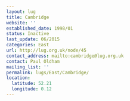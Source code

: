 ```yaml
---
layout: lug
title: Cambridge
website: ''
established_date: 1998/01
status: Inactive
last_update: 06/2015
categories: East
url: http://lug.org.uk/node/45
contact_address: mailto:cambridge@lug.org.uk
contact: Paul Oldham
mailing_list: ''
permalink: lugs/East/Cambridge/
location:
  latitude: 52.21
  longitude: 0.12
---
```

